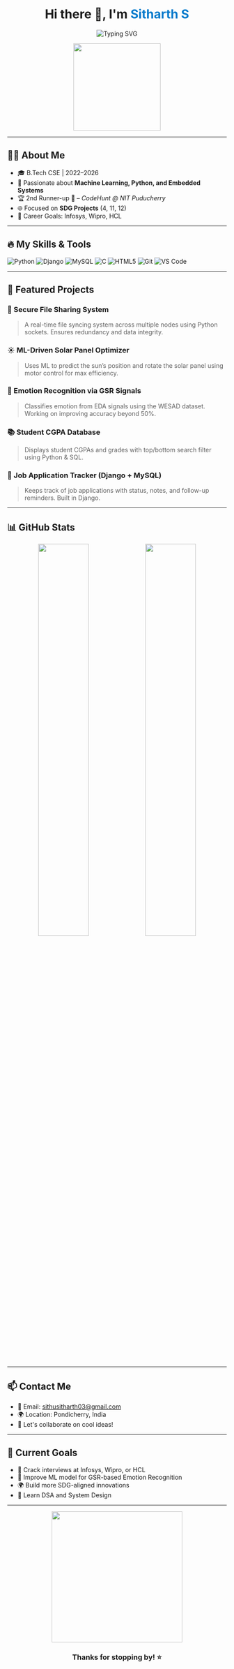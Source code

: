 <h1 align="center">
  Hi there 👋, I'm <span style="color:#007acc;">Sitharth S</span>
</h1>

<p align="center">
  <img src="https://readme-typing-svg.demolab.com?font=Fira+Code&duration=3000&pause=1000&color=00F5A0&center=true&vCenter=true&multiline=true&width=600&height=80&lines=Final+Year+CSE+Student;ML+and+Python+Developer;Passionate+Tech+Innovator;Always+Learning+and+Building+🚀" alt="Typing SVG" />
</p>

<p align="center">
  <img src="https://media.giphy.com/media/xT0xeJpnrWC4XWblEk/giphy.gif" width="200" />
</p>

---

## 👨‍💻 About Me

- 🎓 B.Tech CSE | 2022–2026  
- 🧠 Passionate about **Machine Learning, Python, and Embedded Systems**
- 🏆 2nd Runner-up 🥉 – *CodeHunt @ NIT Puducherry*
- 🌐 Focused on **SDG Projects** (4, 11, 12)
- 🚀 Career Goals: Infosys, Wipro, HCL

---

## 🔥 My Skills & Tools

![Python](https://img.shields.io/badge/Python-3776AB?style=for-the-badge&logo=python&logoColor=white)
![Django](https://img.shields.io/badge/Django-092E20?style=for-the-badge&logo=django&logoColor=white)
![MySQL](https://img.shields.io/badge/MySQL-00758F?style=for-the-badge&logo=mysql&logoColor=white)
![C](https://img.shields.io/badge/C-00599C?style=for-the-badge&logo=c&logoColor=white)
![HTML5](https://img.shields.io/badge/HTML5-E34F26?style=for-the-badge&logo=html5&logoColor=white)
![Git](https://img.shields.io/badge/Git-F05032?style=for-the-badge&logo=git&logoColor=white)
![VS Code](https://img.shields.io/badge/VSCode-007ACC?style=for-the-badge&logo=visual-studio-code&logoColor=white)

---

## 🌟 Featured Projects

### 🔐 Secure File Sharing System  
> A real-time file syncing system across multiple nodes using Python sockets. Ensures redundancy and data integrity.

### ☀️ ML-Driven Solar Panel Optimizer  
> Uses ML to predict the sun’s position and rotate the solar panel using motor control for max efficiency.

### 💓 Emotion Recognition via GSR Signals  
> Classifies emotion from EDA signals using the WESAD dataset. Working on improving accuracy beyond 50%.

### 📚 Student CGPA Database  
> Displays student CGPAs and grades with top/bottom search filter using Python & SQL.

### 🧾 Job Application Tracker (Django + MySQL)  
> Keeps track of job applications with status, notes, and follow-up reminders. Built in Django.

---

## 📊 GitHub Stats

<p align="center">
  <img src="https://github-readme-stats.vercel.app/api?username=SitharthSithu&show_icons=true&theme=tokyonight" width="48%" />
  <img src="https://github-readme-streak-stats.herokuapp.com/?user=SitharthSithu&theme=tokyonight" width="48%" />
</p>

---

## 📫 Contact Me

- 📧 Email: [sithusitharth03@gmail.com](mailto:sithusitharth03@gmail.com)
- 🌍 Location: Pondicherry, India
- 💬 Let's collaborate on cool ideas!

---

## 🚀 Current Goals

- 🔎 Crack interviews at Infosys, Wipro, or HCL
- 🔬 Improve ML model for GSR-based Emotion Recognition
- 🌍 Build more SDG-aligned innovations
- 🧠 Learn DSA and System Design

---

<p align="center">
  <img src="https://media.giphy.com/media/3oEjI6SIIHBdRxXI40/giphy.gif" width="300" />
</p>

<h3 align="center">Thanks for stopping by! ⭐</h3>
